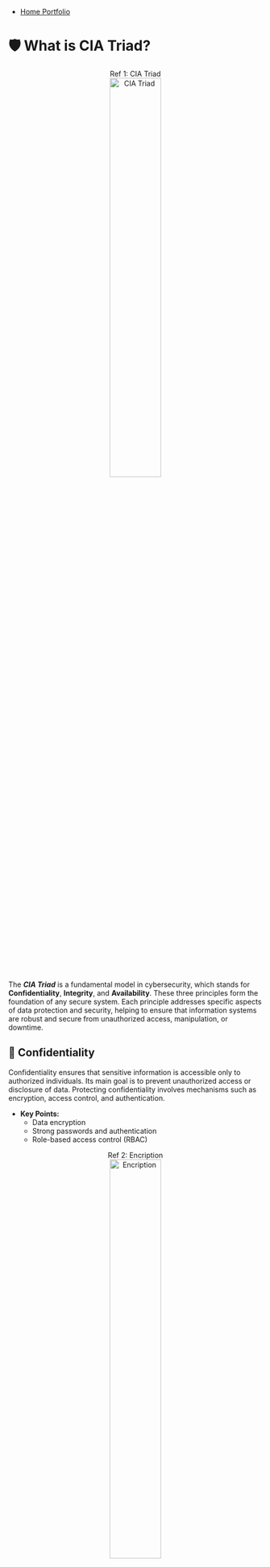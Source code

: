 

- <a href="https://github.com/rafa0c">Home Portfolio</a>

# 🛡️ What is CIA Triad?

<p align="center">
Ref 1: CIA Triad <br/>
<img src="https://i.imgur.com/VQO9Yfh.png" height="45%" width="45%" alt="CIA Triad"/>
<br />
<br />
</p>



The **_CIA Triad_** is a fundamental model in cybersecurity, which stands for **Confidentiality**, **Integrity**, and **Availability**. These three principles form the foundation of any secure system. Each principle addresses specific aspects of data protection and security, helping to ensure that information systems are robust and secure from unauthorized access, manipulation, or downtime.

## 🔐 Confidentiality
Confidentiality ensures that sensitive information is accessible only to authorized individuals. Its main goal is to prevent unauthorized access or disclosure of data. Protecting confidentiality involves mechanisms such as encryption, access control, and authentication.

- **Key Points:**
  - Data encryption
  - Strong passwords and authentication
  - Role-based access control (RBAC)
 
<p align="center">
Ref 2: Encription <br/>
<img src="https://i.imgur.com/DwiYl1g.png" height="45%" width="45%" alt="Encription"/>
<br />
<br />
</p>
 
Examples:
- Encryption: Encrypting sensitive data (like emails or financial information) ensures that even if intercepted, the data remains unreadable without the decryption key.
- Access Controls: User authentication mechanisms like passwords, biometrics, or multi-factor authentication (MFA) protect data from being accessed by unauthorized users.


Threats to Confidentiality:
- Phishing attacks: Trick users into revealing passwords or other credentials.
- Data breaches: Exploiting system vulnerabilities to gain unauthorized access to data.



## 🛡️ Integrity
Integrity refers to ensuring the accuracy and trustworthiness of data. This principle protects data from being tampered with either intentionally or accidentally during storage transmission, or processing unless authorized changes are made.

- **Key Points:**
  - Hashing
  - Digital signatures
  - Version control systems

 <p align="center">
Ref 2: Hash Functiom <br/>
<img src="https://i.imgur.com/gbIebtj.png" height="45%" width="45%" alt="Hash Function"/>
<br />
<br />
</p>

 

Examples:
- Checksums and Hashing: Used to ensure that files haven’t been tampered with during transit. If the hash values match on both ends, the file is confirmed to be intact.
- Version Control: Ensures that any changes to files or data can be tracked and rolled back if necessary.


Threats to Integrity:
- Man-in-the-Middle (MITM) attacks: Attackers intercept and alter data during transmission.
- Data Corruption: Either due to hardware failure, human error, or malicious actions, which may lead to incorrect data being stored.


## 🕒 Availability
Availability ensures that information and resources are accessible when needed. This involves maintaining system uptime and recovering quickly from failures. The Systems should be designed to withstand disruptions and continue functioning effectively.

Examples:
- Redundancy: Setting up redundant servers and backups to ensure continuous operation, even in the case of a hardware failure.
DDoS Protection: Implementing countermeasures like firewalls and load balancers to defend against distributed denial of service (DDoS) attacks that try to overwhelm and shut down a service.


Threats to Availability:
- DDoS Attacks: Flooding servers with traffic, making them unavailable.
- Natural Disasters: Disruptions from events like earthquakes or floods that affect data centers or communication networks.


- **Key Points:**
  - Redundant systems
  - Regular backups
  - DDoS protection

<p align="center">
Ref 3: DDOS Attack <br/>
<img src="https://i.imgur.com/RSfDnTF.png" height="45%" width="45%" alt="DDOS Atack"/>
<br />
<br />
</p>

Examples:

- Load Balancers: Distributing network or application traffic across multiple servers to prevent any one system from being overwhelmed and to ensure continued access.
- Data Backups: Regularly backing up data to recover it quickly in case of hardware failure, cyber-attacks, or natural disasters.
- Disaster Recovery Plans: Creating and testing disaster recovery plans to restore services quickly after an unexpected interruption such as natural disasters, cyber-attacks and Windows Maintinence.
- Cloud Services: Using cloud infrastructure to scale resources dynamically and ensure systems remain operational even during high demand.
- High Availability Clusters: Grouping multiple servers or systems so if one fails, another takes over without disrupting the service.


---

### Summary

The **_CIA Triad_** is a fundamental model in information security that focuses on three essential principles: **_Confidentiality_**, **_Integrity_**, and **_Availability_**. Confidentiality ensures that sensitive information is accessible only to authorized individuals, protecting it from unauthorized access or disclosure through methods like encryption and access controls. Integrity safeguards the accuracy and consistency of data, ensuring it cannot be altered or tampered with, using mechanisms such as hashing, digital signatures, and version control. Availability ensures that systems and data remain accessible and operational when needed, often through redundancy, backups, and failover systems. Together, these principles provide a comprehensive framework for securing information and maintaining its reliability, ensuring that it remains secure, trustworthy, and accessible in any scenario.

<!--
Ref 2: Virtual box  <br/>
<img src="" height="80%" width="80%" alt="Disk Sanitization Steps"/>
<br />
<br />
Ref 3: Add users in AD: <br/>
<img src="" height="80%" width="80%" alt="Disk Sanitization Steps"/>
<br />
<br />
Ref 4: User Name File  <br/>
<img src="" height="80%" width="80%" alt="Disk Sanitization Steps"/>
<br />
<br />
Ref 5: PowerShell script for new users   <br/>
<img src="" height="80%" width="80%" alt="Disk Sanitization Steps"/>
<br />
<br />
Ref 6: create the new users   <br/>
<img src="" height="80%" width="80%" alt="Disk Sanitization Steps"/>
<br />
<br />
Ref 7: show the new user in the GUI  <br/>
<img src="" height="80%" width="80%" alt="Disk Sanitization Steps"/>
-->




